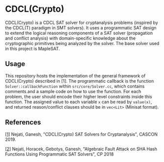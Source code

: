 # CDCL(Crypto)

CDCL(Crypto) is a CDCL SAT solver for cryptanalysis problems (inspired by the
CDCL(T) paradigm in SMT solvers). It uses a programmatic SAT design to extend
the logical reasoning components of a SAT solver (propagation and conflict
analysis) with domain-specific knowledge about the cryptographic primitives
being analyzed by the solver. The base solver used in this project is MapleSAT.


## Usage

This repository hosts the implementation of the general framework of
CDCL(Crypto) described in [1]. The programmatic callback is the function
`Solver::callbackFunction` within `src/core/Solver.cc`, which contains
comments and a sample code on how to use the function. For each problem,
the user should encode their higher level constraints inside this function. The assigned value to each variable `x` can be read by `value(x)`, and returned reason/conflict clauses should be in `vec<Lit>` (Minisat format).



## References

[[1]](https://arxiv.org/abs/2005.13415) Nejati, Ganesh, "CDCL(Crypto) SAT
Solvers for Cryptanalysis", CASCON 2019.

[[2]](https://link.springer.com/chapter/10.1007/978-3-319-98334-9_47) Nejati,
Horacek, Gebotys, Ganesh, "Algebraic Fault Attack on SHA Hash Functions Using
Programmatic SAT Solvers", CP 2018


